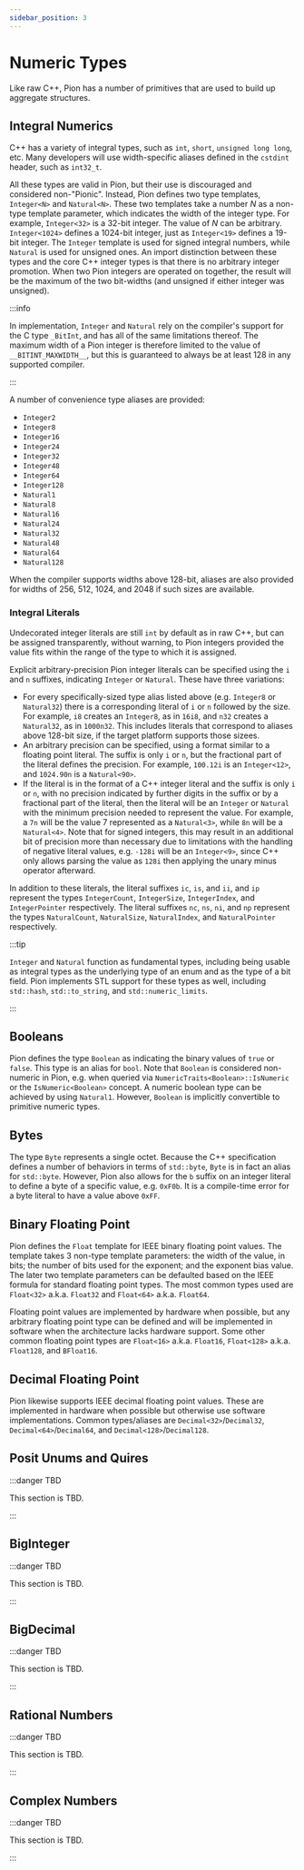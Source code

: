 ```yaml
---
sidebar_position: 3
---
```


# Numeric Types

Like raw C++, Pion has a number of primitives that are used to build up aggregate structures.

## Integral Numerics

C++ has a variety of integral types, such as `int`, `short`, `unsigned long long`, etc. Many developers will use
width-specific aliases defined in the `cstdint` header, such as `int32_t`.

All these types are valid in Pion, but their use is discouraged and considered non-"Pionic". Instead, Pion defines two
type templates, `Integer<N>` and `Natural<N>`. These two templates take a number *N* as a non-type template parameter,
which indicates the width of the integer type. For example, `Integer<32>` is a 32-bit integer. The value of *N* can be
arbitrary. `Integer<1024>` defines a 1024-bit integer, just as `Integer<19>` defines a 19-bit integer. The `Integer`
template is used for signed integral numbers, while `Natural` is used for unsigned ones. An import distinction between
these types and the core C++ integer types is that there is no arbitrary integer promotion. When two Pion integers are
operated on together, the result will be the maximum of the two bit-widths (and unsigned if either integer was
unsigned).

:::info

In implementation, `Integer` and `Natural` rely on the compiler's support for the C type `_BitInt`, and has all of the
same limitations thereof. The maximum width of a Pion integer is therefore limited to the value
of `__BITINT_MAXWIDTH__`, but this is guaranteed to always be at least 128 in any supported compiler.

:::

A number of convenience type aliases are provided:

* `Integer2`
* `Integer8`
* `Integer16`
* `Integer24`
* `Integer32`
* `Integer48`
* `Integer64`
* `Integer128`
* `Natural1`
* `Natural8`
* `Natural16`
* `Natural24`
* `Natural32`
* `Natural48`
* `Natural64`
* `Natural128`

When the compiler supports widths above 128-bit, aliases are also provided for widths of 256, 512, 1024, and 2048 if
such sizes are available.

### Integral Literals

Undecorated integer literals are still `int` by default as in raw C++, but can be assigned transparently, without
warning, to Pion integers provided the value fits within the range of the type to which it is assigned.

Explicit arbitrary-precision Pion integer literals can be specified using the `i` and `n` suffixes, indicating
`Integer` or `Natural`. These have three variations:

* For every specifically-sized type alias listed above (e.g. `Integer8` or `Natural32`) there is a corresponding
  literal of `i` or `n` followed by the size. For example, `i8` creates an `Integer8`, as in `16i8`, and `n32` creates
  a `Natural32`, as in `1000n32`. This includes literals that correspond to aliases above 128-bit size, if the target
  platform supports those sizees.
* An arbitrary precision can be specified, using a format similar to a floating point literal. The suffix is only `i` or
  `n`, but the fractional part of the literal defines the precision. For example, `100.12i` is an `Integer<12>`, and
  `1024.90n` is a `Natural<90>`.
* If the literal is in the format of a C++ integer literal and the suffix is only `i` or `n`, with no precision
  indicated by further digits in the suffix or by a fractional part of the literal, then the literal will be an
  `Integer` or `Natural` with the minimum precision needed to represent the value. For example, a `7n` will be the
  value 7 represented as a `Natural<3>`, while `8n` will be a `Natural<4>`. Note that for signed integers, this may
  result in an additional bit of precision more than necessary due to limitations with the handling of negative literal
  values, e.g. `-128i` will be an `Integer<9>`, since C++ only allows parsing the value as `128i` then applying the
  unary minus operator afterward.

In addition to these literals, the literal suffixes `ic`, `is`, and `ii`, and `ip` represent the types `IntegerCount`,
`IntegerSize`, `IntegerIndex`, and `IntegerPointer` respectively. The literal suffixes `nc`, `ns`, `ni`, and `np`
represent the types `NaturalCount`, `NaturalSize`, `NaturalIndex`, and `NaturalPointer` respectively.

:::tip

`Integer` and `Natural` function as fundamental types, including being usable as integral types as the underlying type
of an enum and as the type of a bit field. Pion implements STL support for these types as well, including `std::hash`,
`std::to_string`, and `std::numeric_limits`.

:::

## Booleans

Pion defines the type `Boolean` as indicating the binary values of `true` or `false`. This type is an alias
for `bool`. Note that `Boolean` is considered non-numeric in Pion, e.g. when queried via
`NumericTraits<Boolean>::IsNumeric` or the `IsNumeric<Boolean>` concept. A numeric boolean type can be achieved by using
`Natural1`. However, `Boolean` is implicitly convertible to primitive numeric types.

## Bytes
The type `Byte` represents a single octet. Because the C++ specification defines a number of behaviors in terms of
`std::byte`, `Byte` is in fact an alias for `std::byte`. However, Pion also allows for the `b` suffix on an integer
literal to define a byte of a specific value, e.g. `0xF0b`. It is a compile-time error for a byte literal to have a
value above `0xFF`.

## Binary Floating Point

Pion defines the `Float` template for IEEE binary floating point values. The template takes 3 non-type template
parameters: the width of the value, in bits; the number of bits used for the exponent; and the exponent bias value. The
later two template parameters can be defaulted based on the IEEE formula for standard floating point types. The most
common types used are `Float<32>` a.k.a. `Float32` and `Float<64>` a.k.a. `Float64`.

Floating point values are implemented by hardware when possible, but any arbitrary floating point type can be defined
and will be implemented in software when the architecture lacks hardware support. Some other common floating point types
are `Float<16>` a.k.a. `Float16`, `Float<128>` a.k.a. `Float128`, and `BFloat16`.

## Decimal Floating Point
Pion likewise supports IEEE decimal floating point values. These are implemented in hardware when possible but otherwise
use software implementations. Common types/aliases are `Decimal<32>`/`Decimal32`, `Decimal<64>`/`Decimal64`, and
`Decimal<128>`/`Decimal128`.

## Posit Unums and Quires

:::danger TBD

This section is TBD.

:::

## BigInteger

:::danger TBD

This section is TBD.

:::

## BigDecimal

:::danger TBD

This section is TBD.

:::

## Rational Numbers

:::danger TBD

This section is TBD.

:::

## Complex Numbers

:::danger TBD

This section is TBD.

:::
